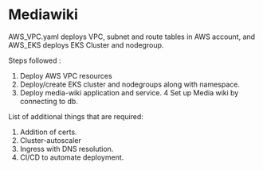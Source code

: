 # Mediawiki

AWS_VPC.yaml deploys VPC, subnet and route tables in AWS account, and AWS_EKS deploys EKS Cluster and nodegroup.

Steps followed :
1. Deploy AWS VPC resources
2. Deploy/create EKS cluster and nodegroups along with namespace.
3. Deploy media-wiki application and service.
4 Set up Media wiki by connecting to db.


List of additional things that are required: 
1. Addition of certs.
2. Cluster-autoscaler
3. Ingress with DNS resolution.
4. CI/CD to automate deployment.
